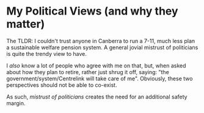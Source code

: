 # My Political Views (and why they matter)

The TLDR: I couldn't trust anyone in Canberra to run a 7-11, much less plan a sustainable welfare pension system. A general jovial mistrust of politicians is quite the trendy view to have. 

I *also* know a lot of people who agree with me on that, but, when asked about how they plan to retire, rather just shrug it off, saying: "the government/system/Centrelink will take care of me". Obviously, these two perspectives should not be able to co-exist. 

As such, *mistrust of politicians* creates the need for an additional safety margin.
